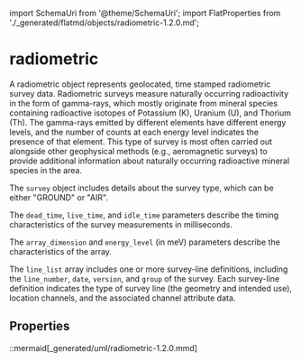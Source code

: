 import SchemaUri from '@theme/SchemaUri';
import FlatProperties from './_generated/flatmd/objects/radiometric-1.2.0.md';

# radiometric

<SchemaUri uri="schema/objects/radiometric/1.2.0/radiometric.schema.json" />

A radiometric object represents geolocated, time stamped radiometric survey data. Radiometric surveys measure naturally occurring radioactivity in the form of gamma-rays, which mostly originate from mineral species containing radioactive isotopes of Potassium (K), Uranium (U), and Thorium (Th). The gamma-rays emitted by different elements have different energy levels, and the number of counts at each energy level indicates the presence of that element. This type of survey is most often carried out alongside other geophysical methods (e.g., aeromagnetic surveys) to provide additional information about naturally occurring radioactive mineral species in the area.

The `survey` object includes details about the survey type, which can be either "GROUND" or "AIR".

The `dead_time`, `live_time`, and `idle_time` parameters describe the timing characteristics of the survey measurements in milliseconds.

The `array_dimension` and `energy_level` (in meV) parameters describe the characteristics of the array.

The `line_list` array includes one or more survey-line definitions, including the `line_number`, `date`, `version`, and `group` of the survey. Each survey-line definition indicates the type of survey line (the geometry and intended use), location channels, and the associated channel attribute data.

## Properties

<FlatProperties />

::mermaid[_generated/uml/radiometric-1.2.0.mmd]
